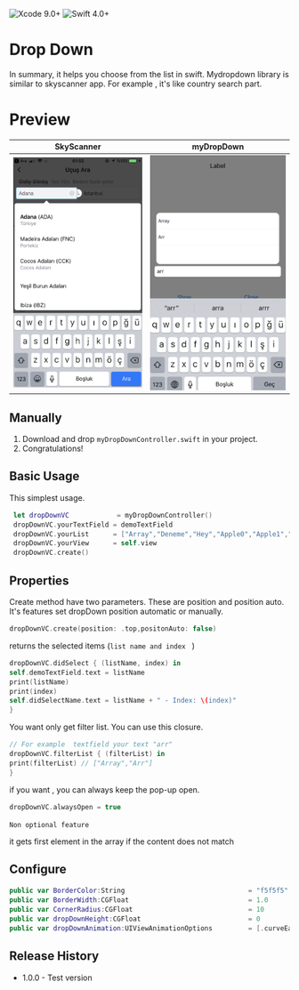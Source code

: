 ![Xcode 9.0+](https://img.shields.io/badge/Xcode-9.0%2B-blue.svg)
![Swift 4.0+](https://img.shields.io/badge/Swift-4.0%2B-orange.svg)

# Drop Down

In summary, it helps you choose from the list in swift.
Mydropdown library is similar to skyscanner app. For example , it's like country search part.

# Preview

| SkyScanner | myDropDown |
| ------ | ------ |
| ![](sky.png) | ![](mydrop.png) |

## Manually
  1. Download and drop ```myDropDownController.swift``` in your project.  
  2. Congratulations!  

## Basic Usage 

This simplest usage.

```swift
 let dropDownVC            = myDropDownController()
 dropDownVC.yourTextField = demoTextField 
 dropDownVC.yourList      = ["Array","Deneme","Hey","Apple0","Apple1","Las Vegas","Last","Arr","Rr"]
 dropDownVC.yourView      = self.view
 dropDownVC.create()
```

## Properties

Create method have two parameters. These are position and position auto. It's features set dropDown position automatic or manually.

```swift
dropDownVC.create(position: .top,positonAuto: false)
```

returns the selected items (```list name and index ``` )

```swift
dropDownVC.didSelect { (listName, index) in
self.demoTextField.text = listName
print(listName)
print(index)
self.didSelectName.text = listName + " - Index: \(index)"
}
```

You want only get filter list. You can use this closure.

```swift
// For example  textfield your text "arr"
dropDownVC.filterList { (filterList) in
print(filterList) // ["Array","Arr"]
}
```


if you want , you can always keep the pop-up open.

```swift
dropDownVC.alwaysOpen = true
```

```Non optional feature```

it gets first element in the array if the content does not match

## Configure 

```swift    
public var BorderColor:String                               = "f5f5f5"
public var BorderWidth:CGFloat                              = 1.0
public var CornerRadius:CGFloat                             = 10
public var dropDownHeight:CGFloat                           = 0
public var dropDownAnimation:UIViewAnimationOptions         = [.curveEaseInOut]
```

## Release History

- 1.0.0 - Test version
